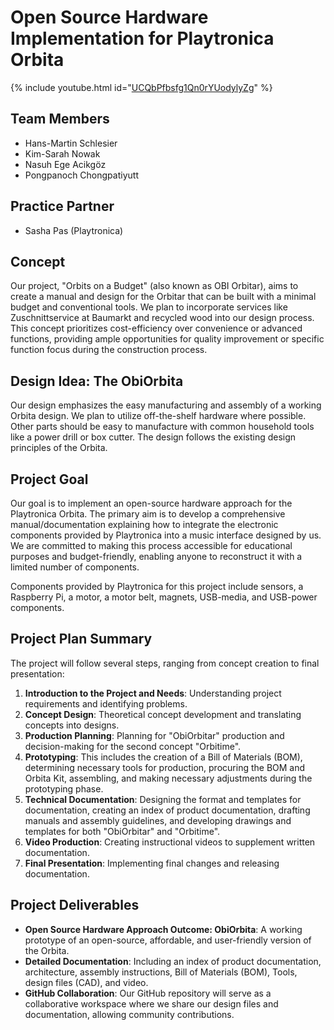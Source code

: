# Open Source Hardware Implementation for Playtronica Orbita

{% include youtube.html id="[UCQbPfbsfg1Qn0rYUodylyZg](https://youtu.be/bVEzPAzVpZk)" %} 

## Team Members
- Hans-Martin Schlesier
- Kim-Sarah Nowak
- Nasuh Ege Acikgöz
- Pongpanoch Chongpatiyutt

## Practice Partner
- Sasha Pas (Playtronica)

## Concept
Our project, "Orbits on a Budget" (also known as OBI Orbitar), aims to create a manual and design for the Orbitar that can be built with a minimal budget and conventional tools. We plan to incorporate services like Zuschnittservice at Baumarkt and recycled wood into our design process. This concept prioritizes cost-efficiency over convenience or advanced functions, providing ample opportunities for quality improvement or specific function focus during the construction process.

## Design Idea: The ObiOrbita
Our design emphasizes the easy manufacturing and assembly of a working Orbita design. We plan to utilize off-the-shelf hardware where possible. Other parts should be easy to manufacture with common household tools like a power drill or box cutter. The design follows the existing design principles of the Orbita.

## Project Goal
Our goal is to implement an open-source hardware approach for the Playtronica Orbita. The primary aim is to develop a comprehensive manual/documentation explaining how to integrate the electronic components provided by Playtronica into a music interface designed by us. We are committed to making this process accessible for educational purposes and budget-friendly, enabling anyone to reconstruct it with a limited number of components.

Components provided by Playtronica for this project include sensors, a Raspberry Pi, a motor, a motor belt, magnets, USB-media, and USB-power components.

## Project Plan Summary
The project will follow several steps, ranging from concept creation to final presentation:

1. **Introduction to the Project and Needs**: Understanding project requirements and identifying problems.
2. **Concept Design**: Theoretical concept development and translating concepts into designs.
3. **Production Planning**: Planning for "ObiOrbitar" production and decision-making for the second concept "Orbitime".
4. **Prototyping**: This includes the creation of a Bill of Materials (BOM), determining necessary tools for production, procuring the BOM and Orbita Kit, assembling, and making necessary adjustments during the prototyping phase.
5. **Technical Documentation**: Designing the format and templates for documentation, creating an index of product documentation, drafting manuals and assembly guidelines, and developing drawings and templates for both "ObiOrbitar" and "Orbitime".
6. **Video Production**: Creating instructional videos to supplement written documentation.
7. **Final Presentation**: Implementing final changes and releasing documentation.

## Project Deliverables
- **Open Source Hardware Approach Outcome: ObiOrbita**: A working prototype of an open-source, affordable, and user-friendly version of the Orbita.
- **Detailed Documentation**: Including an index of product documentation, architecture, assembly instructions, Bill of Materials (BOM), Tools, design files (CAD), and video.
- **GitHub Collaboration**: Our GitHub repository will serve as a collaborative workspace where we share our design files and documentation, allowing community contributions.

